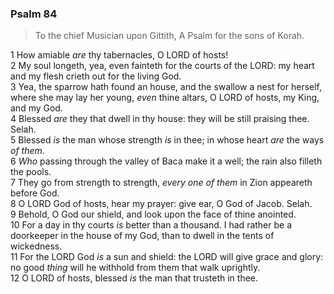 ### Psalm 84

> To the chief Musician upon Gittith, A Psalm for the sons of Korah.

1 How amiable *are* thy tabernacles, O LORD of hosts!  
2 My soul longeth, yea, even fainteth for the courts of the LORD: my heart and my flesh crieth out for the living God.  
3 Yea, the sparrow hath found an house, and the swallow a nest for herself, where she may lay her young, *even* thine altars, O LORD of hosts, my King, and my God.  
4 Blessed *are* they that dwell in thy house: they will be still praising thee. Selah.  
5 Blessed *is* the man whose strength *is* in thee; in whose heart *are* the ways *of them*.  
6 *Who* passing through the valley of Baca make it a well; the rain also filleth the pools.  
7 They go from strength to strength, *every one of them* in Zion appeareth before God.  
8 O LORD God of hosts, hear my prayer: give ear, O God of Jacob. Selah.  
9 Behold, O God our shield, and look upon the face of thine anointed.  
10 For a day in thy courts *is* better than a thousand. I had rather be a doorkeeper in the house of my God, than to dwell in the tents of wickedness.  
11 For the LORD God *is* a sun and shield: the LORD will give grace and glory: no good *thing* will he withhold from them that walk uprightly.  
12 O LORD of hosts, blessed *is* the man that trusteth in thee.  

